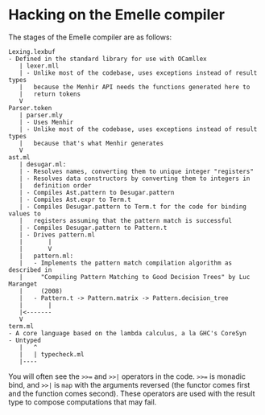 # Hacking on the Emelle compiler

The stages of the Emelle compiler are as follows:

    Lexing.lexbuf
    - Defined in the standard library for use with OCamllex
       | lexer.mll
       | - Unlike most of the codebase, uses exceptions instead of result types
       |   because the Menhir API needs the functions generated here to
       |   return tokens
       V
    Parser.token
       | parser.mly
       | - Uses Menhir
       | - Unlike most of the codebase, uses exceptions instead of result types
       |   because that's what Menhir generates
       V
    ast.ml
       | desugar.ml:
       | - Resolves names, converting them to unique integer "registers"
       | - Resolves data constructors by converting them to integers in
       |   definition order
       | - Compiles Ast.pattern to Desugar.pattern
       | - Compiles Ast.expr to Term.t
       | - Compiles Desugar.pattern to Term.t for the code for binding values to
       |   registers assuming that the pattern match is successful
       | - Compiles Desugar.pattern to Pattern.t
       | - Drives pattern.ml
       |       |
       |       V
       |   pattern.ml:
       |   - Implements the pattern match compilation algorithm as described in
       |     "Compiling Pattern Matching to Good Decision Trees" by Luc Maranget
       |     (2008)
       |   - Pattern.t -> Pattern.matrix -> Pattern.decision_tree
       |       |
       |<-------
       V
    term.ml
    - A core language based on the lambda calculus, a la GHC's CoreSyn
    - Untyped
       |   ^
       |   | typecheck.ml
       |----

You will often see the `>>=` and `>>|` operators in the code. `>>=` is monadic
bind, and `>>|` is `map` with the arguments reversed (the functor comes first
and the function comes second). These operators are used with the result type
to compose computations that may fail.
